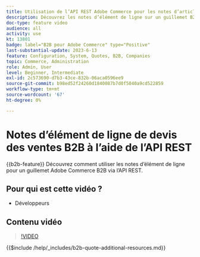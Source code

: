 ```yaml
---
title: Utilisation de l’API REST Adobe Commerce pour les notes d’article
description: Découvrez les notes d’élément de ligne sur un guillemet B2B dans Adobe Commerce à l’aide de l’API REST
doc-type: feature video
audience: all
activity: use
kt: 13801
badge: label="B2B pour Adobe Commerce" type="Positive"
last-substantial-update: 2023-6-13
feature: Configuration, System, Quotes, B2B, Companies
topic: Commerce, Administration
role: Admin, User
level: Beginner, Intermediate
exl-id: 2c573690-d7b3-43ce-832b-06aca0596ee9
source-git-commit: b98ed52f24260d1840087b7d0f5040a9cd522859
workflow-type: tm+mt
source-wordcount: '67'
ht-degree: 0%

---
```


# Notes d’élément de ligne de devis des ventes B2B à l’aide de l’API REST

{{b2b-feature}}
Découvrez comment utiliser les notes d’élément de ligne pour un guillemet Adobe Commerce B2B via l’API REST.

## Pour qui est cette vidéo ?

- Développeurs

## Contenu vidéo

>[!VIDEO](https://video.tv.adobe.com/v/3420418?learn=on)

{{$include /help/_includes/b2b-quote-additional-resources.md}}
